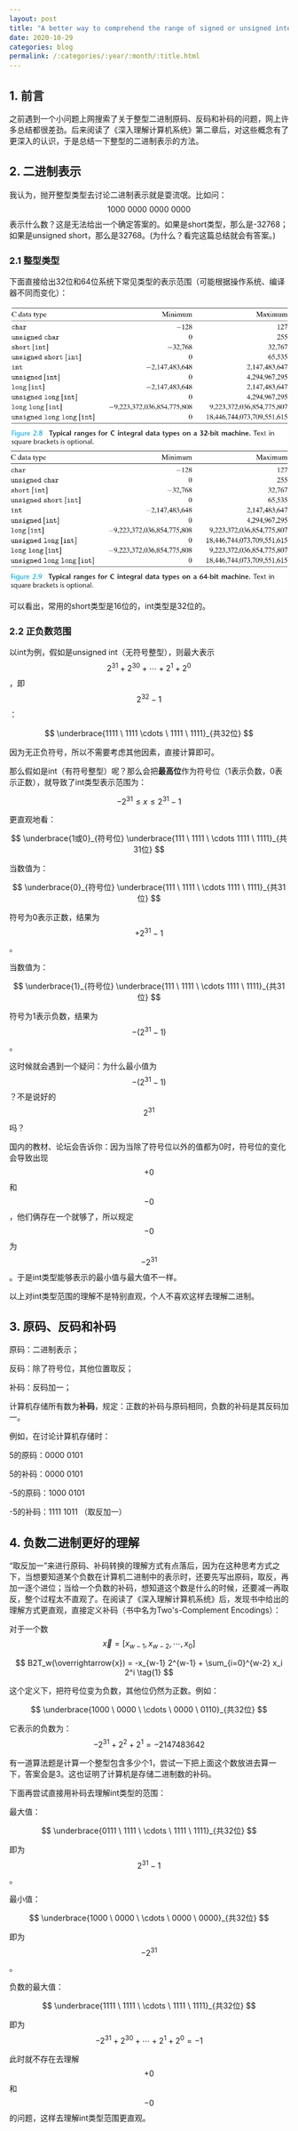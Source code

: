 ```yaml
---
layout: post
title: "A better way to comprehend the range of signed or unsigned integer"
date: 2020-10-29
categories: blog
permalink: /:categories/:year/:month/:title.html
---
```


## 1. 前言

之前遇到一个小问题上网搜索了关于整型二进制原码、反码和补码的问题，网上许多总结都很差劲。后来阅读了《深入理解计算机系统》第二章后，对这些概念有了更深入的认识，于是总结一下整型的二进制表示的方法。

## 2. 二进制表示

我认为，抛开整型类型去讨论二进制表示就是耍流氓。比如问：$$1000 \ 0000 \ 0000 \ 0000$$表示什么数？这是无法给出一个确定答案的。如果是short类型，那么是-32768；如果是unsigned short，那么是32768。(为什么？看完这篇总结就会有答案。)

### 2.1 整型类型

下面直接给出32位和64位系统下常见类型的表示范围（可能根据操作系统、编译器不同而变化）：

![](/assets/a-better-way-to-comprehend-the-range-of-signed-or-unsigned-integer/32bits.png)
![](/assets/a-better-way-to-comprehend-the-range-of-signed-or-unsigned-integer/64bits.png)

可以看出，常用的short类型是16位的，int类型是32位的。

### 2.2 正负数范围

以int为例，假如是unsigned int（无符号整型），则最大表示$$2^{31} + 2^{30} + \cdots + 2^1 + 2^0$$，即$$2^{32}-1$$：

$$
\underbrace{1111 \ 1111 \cdots \ 1111 \ 1111}_{共32位}
$$

因为无正负符号，所以不需要考虑其他因素，直接计算即可。

那么假如是int（有符号整型）呢？那么会把**最高位**作为符号位（1表示负数，0表示正数），就导致了int类型表示范围为：

$$
-2^{31} \leq x \leq 2^{31}-1
$$

更直观地看：

$$
\underbrace{1或0}_{符号位} \underbrace{111 \ 1111 \ \cdots 1111 \ 1111}_{共31位}
$$

当数值为：

$$
\underbrace{0}_{符号位} \underbrace{111 \ 1111 \ \cdots 1111 \ 1111}_{共31位}
$$

符号为0表示正数，结果为$$+2^{31} - 1$$。

当数值为：

$$
\underbrace{1}_{符号位} \underbrace{111 \ 1111 \ \cdots 1111 \ 1111}_{共31位}
$$

符号为1表示负数，结果为$$-(2^{31} - 1)$$。

这时候就会遇到一个疑问：为什么最小值为$$-(2^{31} - 1)$$？不是说好的$$2^{31}$$吗？

国内的教材、论坛会告诉你：因为当除了符号位以外的值都为0时，符号位的变化会导致出现$$+0$$和$$-0$$，他们俩存在一个就够了，所以规定$$-0$$为$$-2^{31}$$。于是int类型能够表示的最小值与最大值不一样。

以上对int类型范围的理解不是特别直观，个人不喜欢这样去理解二进制。

## 3. 原码、反码和补码

原码：二进制表示；

反码：除了符号位，其他位置取反；

补码：反码加一；

计算机存储所有数为**补码**，规定：正数的补码与原码相同，负数的补码是其反码加一。

例如，在讨论计算机存储时：

5的原码：0000 0101

5的补码：0000 0101

-5的原码：1000 0101

-5的补码：1111 1011 （取反加一）

## 4. 负数二进制更好的理解

“取反加一”来进行原码、补码转换的理解方式有点落后，因为在这种思考方式之下，当想要知道某个负数在计算机二进制中的表示时，还要先写出原码，取反，再加一逐个进位；当给一个负数的补码，想知道这个数是什么的时候，还要减一再取反，整个过程太不直观了。在阅读了《深入理解计算机系统》后，发现书中给出的理解方式更直观，直接定义补码（书中名为Two's-Complement Encodings）：

对于一个数$$\overrightarrow{x} = [x_{w-1}, x_{w-2}, \cdots, x_0]$$

$$
B2T_w(\overrightarrow{x}) = -x_{w-1} 2^{w-1} + \sum_{i=0}^{w-2} x_i 2^i  \tag{1}
$$

这个定义下，把符号位变为负数，其他位仍然为正数。例如：

$$
\underbrace{1000 \ 0000 \ \cdots \ 0000 \ 0110}_{共32位}
$$

它表示的负数为：$$-2^{31} + 2^2 + 2^1 = −2147483642$$

有一道算法题是计算一个整型包含多少个1，尝试一下把上面这个数放进去算一下，答案会是3。这也证明了计算机是存储二进制数的补码。

下面再尝试直接用补码去理解int类型的范围：

最大值：

$$
\underbrace{0111 \ 1111 \ \cdots \ 1111 \ 1111}_{共32位}
$$

即为$$2^{31} - 1$$。

最小值：

$$
\underbrace{1000 \ 0000 \ \cdots \ 0000 \ 0000}_{共32位}
$$

即为$$-2^{31}$$。

负数的最大值：

$$
\underbrace{1111 \ 1111 \ \cdots \ 1111 \ 1111}_{共32位}
$$

即为$$-2^{31} + 2^{30} + \cdots + 2^1 + 2^0 = -1$$

此时就不存在去理解$$+0$$和$$-0$$的问题，这样去理解int类型范围更直观。

